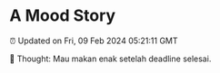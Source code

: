 # A Mood Story

⏰ Updated on Fri, 09 Feb 2024 05:21:11 GMT

💭 Thought: Mau makan enak setelah deadline selesai.

